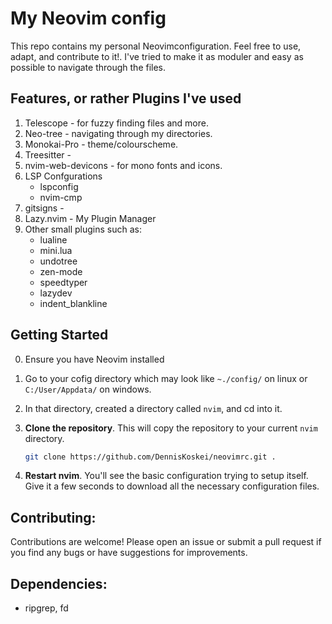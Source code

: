 # My Neovim config

This repo contains my personal Neovimconfiguration. Feel free to use, adapt, and contribute to it!. I've tried to make it as moduler and easy as possible to navigate through the files.

## Features, or rather Plugins I've used

1. Telescope - for fuzzy finding files and more.
2. Neo-tree - navigating through my directories.
3. Monokai-Pro - theme/colourscheme.
4. Treesitter - 
5. nvim-web-devicons - for mono fonts and icons.
6. LSP Confgurations
    - lspconfig
    - nvim-cmp
7. gitsigns - 
8. Lazy.nvim - My Plugin Manager
9. Other small plugins such as:
    - lualine
    - mini.lua
    - undotree
    - zen-mode
    - speedtyper
    - lazydev
    - indent_blankline

## **Getting Started**
0. Ensure you have Neovim installed

1. Go to your cofig directory which may look like `~./config/` on linux or `C:/User/Appdata/` on windows.

2. In that directory, created a directory called `nvim`, and cd into it.

1. **Clone the repository**. This will copy the repository to your current `nvim` directory.
    ```bash
    git clone https://github.com/DennisKoskei/neovimrc.git .
    ```
2. **Restart nvim**. You'll see the basic configuration trying to setup itself. Give it a few seconds to download all the necessary configuration files.

## **Contributing:**

Contributions are welcome! Please open an issue or submit a pull request if you find any bugs or have suggestions for improvements.

## **Dependencies:**

* ripgrep, fd 



